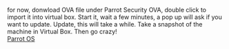 for now, donwload OVA file under Parrot Security OVA, double click to import it into virtual box. Start it, wait a few minutes, a pop up will ask if you want to update. Update, this will take a while. Take a snapshot of the machine in Virtual Box. Then go crazy! <br>
[Parrot OS](https://www.parrotsec.org/download/)